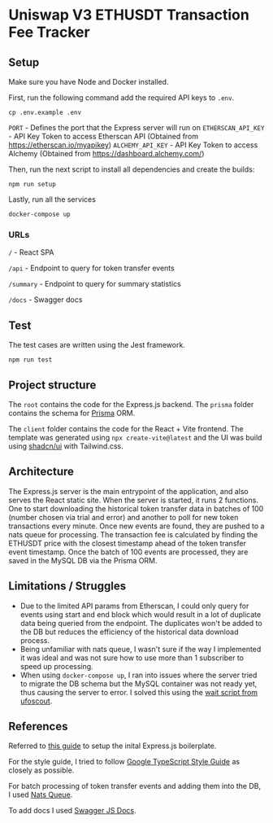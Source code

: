 # Uniswap V3 ETHUSDT Transaction Fee Tracker

## Setup

Make sure you have Node and Docker installed.

First, run the following command add the required API keys to `.env`.

```
cp .env.example .env
```

`PORT` - Defines the port that the Express server will run on
`ETHERSCAN_API_KEY` - API Key Token to access Etherscan API (Obtained from https://etherscan.io/myapikey)
`ALCHEMY_API_KEY` - API Key Token to access Alchemy (Obtained from https://dashboard.alchemy.com/)

Then, run the next script to install all dependencies and create the builds:

```
npm run setup
```

Lastly, run all the services

```
docker-compose up
```

### URLs

`/` - React SPA

`/api` - Endpoint to query for token transfer events

`/summary` - Endpoint to query for summary statistics

`/docs` - Swagger docs

## Test

The test cases are written using the Jest framework.

```
npm run test
```

## Project structure

The `root` contains the code for the Express.js backend.
The `prisma` folder contains the schema for [Prisma](https://www.prisma.io/) ORM.

The `client` folder contains the code for the React + Vite frontend. The template was generated using `npx create-vite@latest` and the UI was build using [shadcn/ui](https://ui.shadcn.com/) with Tailwind.css.

## Architecture

The Express.js server is the main entrypoint of the application, and also serves the React static site. When the server is started, it runs 2 functions. One to start downloading the historical token transfer data in batches of 100 (number chosen via trial and error) and another to poll for new token transactions every minute. Once new events are found, they are pushed to a nats queue for processing. The transaction fee is calculated by finding the ETHUSDT price with the closest timestamp ahead of the token transfer event timestamp. Once the batch of 100 events are processed, they are saved in the MySQL DB via the Prisma ORM.

## Limitations / Struggles

- Due to the limited API params from Etherscan, I could only query for events using start and end block which would result in a lot of duplicate data being queried from the endpoint. The duplicates won't be added to the DB but reduces the efficiency of the historical data download process.
- Being unfamiliar with nats queue, I wasn't sure if the way I implemented it was ideal and was not sure how to use more than 1 subscriber to speed up processing.
- When using `docker-compose up`, I ran into issues where the server tried to migrate the DB schema but the MySQL container was not ready yet, thus causing the server to error. I solved this using the [wait script from ufoscout](https://github.com/ufoscout/docker-compose-wait).

## References

Referred to [this guide](https://medium.com/@it.ermias.asmare/setting-up-expressjs-and-typescript-cfbee581c678) to setup the inital Express.js boilerplate.

For the style guide, I tried to follow [Google TypeScript Style Guide](https://google.github.io/styleguide/tsguide.html) as closely as possible.

For batch processing of token transfer events and adding them into the DB, I used [Nats Queue](https://github.com/nats-io/nats.js).

To add docs I used [Swagger JS Docs](https://www.npmjs.com/package/swagger-jsdoc).
